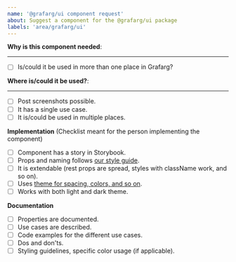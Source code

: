 ```yaml
---
name: '@grafarg/ui component request'
about: Suggest a component for the @grafarg/ui package
labels: 'area/grafarg/ui'
---
```


<!-- 
By using this template you will make it easier for us to make sure that documentation and implementation stays up to date for every component in @grafarg/ui

Thank you!
-->

**Why is this component needed**:
<!-- Explain your use case -->
___
 - [ ] Is/could it be used in more than one place in Grafarg?

**Where is/could it be used?**:

___
- [ ] Post screenshots possible.
- [ ] It has a single use case.
- [ ] It is/could be used in multiple places.

**Implementation** (Checklist meant for the person implementing the component)

- [ ] Component has a story in Storybook.
- [ ] Props and naming follows [our style guide](https://github.com/famarker/grafarg/blob/master/contribute/style-guides/frontend.md).
- [ ] It is extendable (rest props are spread, styles with className work, and so on).
- [ ] Uses [theme for spacing, colors, and so on](https://github.com/famarker/grafarg/blob/master/contribute/style-guides/themes.md).
- [ ] Works with both light and dark theme.

**Documentation**

- [ ] Properties are documented.
- [ ] Use cases are described.
- [ ] Code examples for the different use cases.
- [ ] Dos and don'ts.
- [ ] Styling guidelines, specific color usage (if applicable).
